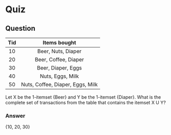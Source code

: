 Quiz
====  

Question
--------  
|Tid|    <b>Items bought</b>         |
|:-:|:------------------------------:|
| 10|              Beer, Nuts, Diaper|
| 20|            Beer, Coffee, Diaper|
| 30|              Beer, Diaper, Eggs|
| 40|                Nuts, Eggs, Milk|
| 50|Nuts, Coffee, Diaper, Eggs, Milk|  
Let X be the 1-itemset {Beer} and Y be the 1-itemset {Diaper}. What is the complete set of transactions from the table that contains the itemset X U Y?  

### Answer  
{10, 20, 30}